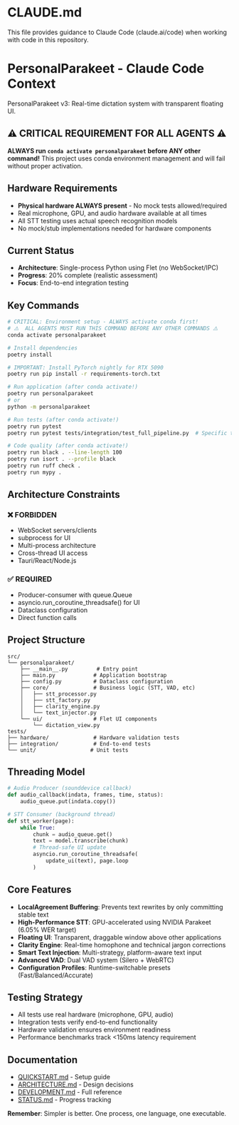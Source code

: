 # CLAUDE.md

This file provides guidance to Claude Code (claude.ai/code) when working with code in this repository.

# PersonalParakeet - Claude Code Context

PersonalParakeet v3: Real-time dictation system with transparent floating UI.

## ⚠️ CRITICAL REQUIREMENT FOR ALL AGENTS ⚠️
**ALWAYS run `conda activate personalparakeet` before ANY other command!**
This project uses conda environment management and will fail without proper activation.

## Hardware Requirements
- **Physical hardware ALWAYS present** - No mock tests allowed/required
- Real microphone, GPU, and audio hardware available at all times
- All STT testing uses actual speech recognition models
- No mock/stub implementations needed for hardware components

## Current Status
- **Architecture**: Single-process Python using Flet (no WebSocket/IPC)
- **Progress**: 20% complete (realistic assessment)
- **Focus**: End-to-end integration testing

## Key Commands
```bash
# CRITICAL: Environment setup - ALWAYS activate conda first!
# ⚠️  ALL AGENTS MUST RUN THIS COMMAND BEFORE ANY OTHER COMMANDS ⚠️
conda activate personalparakeet

# Install dependencies
poetry install

# IMPORTANT: Install PyTorch nightly for RTX 5090
poetry run pip install -r requirements-torch.txt

# Run application (after conda activate!)
poetry run personalparakeet
# or
python -m personalparakeet

# Run tests (after conda activate!)
poetry run pytest
poetry run pytest tests/integration/test_full_pipeline.py  # Specific test

# Code quality (after conda activate!)
poetry run black . --line-length 100
poetry run isort . --profile black
poetry run ruff check .
poetry run mypy .
```

## Architecture Constraints

### ❌ FORBIDDEN
- WebSocket servers/clients
- subprocess for UI
- Multi-process architecture
- Cross-thread UI access
- Tauri/React/Node.js

### ✅ REQUIRED
- Producer-consumer with queue.Queue
- asyncio.run_coroutine_threadsafe() for UI
- Dataclass configuration
- Direct function calls

## Project Structure
```
src/
└── personalparakeet/
    ├── __main__.py         # Entry point
    ├── main.py            # Application bootstrap
    ├── config.py          # Dataclass configuration
    ├── core/              # Business logic (STT, VAD, etc)
    │   ├── stt_processor.py
    │   ├── stt_factory.py
    │   ├── clarity_engine.py
    │   └── text_injector.py
    └── ui/                # Flet UI components
        └── dictation_view.py
tests/
├── hardware/              # Hardware validation tests
├── integration/           # End-to-end tests
└── unit/                 # Unit tests
```

## Threading Model
```python
# Audio Producer (sounddevice callback)
def audio_callback(indata, frames, time, status):
    audio_queue.put(indata.copy())

# STT Consumer (background thread)
def stt_worker(page):
    while True:
        chunk = audio_queue.get()
        text = model.transcribe(chunk)
        # Thread-safe UI update
        asyncio.run_coroutine_threadsafe(
            update_ui(text), page.loop
        )
```

## Core Features
- **LocalAgreement Buffering**: Prevents text rewrites by only committing stable text
- **High-Performance STT**: GPU-accelerated using NVIDIA Parakeet (6.05% WER target)
- **Floating UI**: Transparent, draggable window above other applications
- **Clarity Engine**: Real-time homophone and technical jargon corrections
- **Smart Text Injection**: Multi-strategy, platform-aware text input
- **Advanced VAD**: Dual VAD system (Silero + WebRTC)
- **Configuration Profiles**: Runtime-switchable presets (Fast/Balanced/Accurate)

## Testing Strategy
- All tests use real hardware (microphone, GPU, audio)
- Integration tests verify end-to-end functionality
- Hardware validation ensures environment readiness
- Performance benchmarks track <150ms latency requirement

## Documentation
- [QUICKSTART.md](docs/QUICKSTART.md) - Setup guide
- [ARCHITECTURE.md](docs/ARCHITECTURE.md) - Design decisions
- [DEVELOPMENT.md](docs/DEVELOPMENT.md) - Full reference
- [STATUS.md](docs/STATUS.md) - Progress tracking

**Remember**: Simpler is better. One process, one language, one executable.